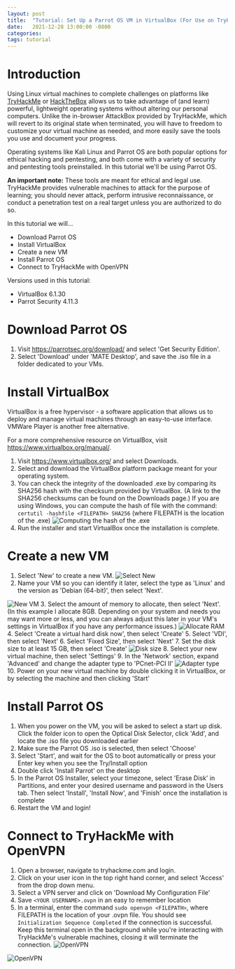 ```yaml
---
layout: post
title:  "Tutorial: Set Up a Parrot OS VM in VirtualBox (For Use on TryHackMe Challenges)"
date:   2021-12-28 13:00:00 -0800
categories:
tags: tutorial
---
```


# Introduction

Using Linux virtual machines to complete challenges on platforms like [TryHackMe](https://tryhackme.com/) or [HackTheBox](https://www.hackthebox.com/) allows us to take advantage of (and learn) powerful, lightweight operating systems without altering our personal computers. Unlike the in-browser AttackBox provided by TryHackMe, which will revert to its original state when terminated, you will have to freedom to customize your virtual machine as needed, and more easily save the tools you use and document your progress.

Operating systems like Kali Linux and Parrot OS are both popular options for ethical hacking and pentesting, and both come with a variety of security and pentesting tools preinstalled. In this tutorial we'll be using Parrot OS.

**An important note:** These tools are meant for ethical and legal use. TryHackMe provides vulnerable machines to attack for the purpose of learning; you should never attack, perform intrusive reconnaissance, or conduct a penetration test on a real target unless you are authorized to do so.

In this tutorial we will...
- Download Parrot OS
- Install VirtualBox
- Create a new VM
- Install Parrot OS
- Connect to TryHackMe with OpenVPN

Versions used in this tutorial:
- VirtualBox 6.1.30
- Parrot Security 4.11.3

# Download Parrot OS

1. Visit https://parrotsec.org/download/ and select 'Get Security Edition'.
2. Select 'Download' under 'MATE Desktop', and save the .iso file in a folder dedicated to your VMs.

# Install VirtualBox

VirtualBox is a free hypervisor - a software application that allows us to deploy and manage virtual machines through an easy-to-use interface. VMWare Player is another free alternative.

For a more comprehensive resource on VirtualBox, visit https://www.virtualbox.org/manual/.

1. Visit https://www.virtualbox.org/ and select Downloads.
2. Select and download the VirtualBox platform package meant for your operating system.
3. You can check the integrity of the downloaded .exe by comparing its SHA256 hash with the checksum provided by VirtualBox. (A link to the SHA256 checksums can be found on the Downloads page.) If you are using Windows, you can compute the hash of file with the command: `certutil -hashfile <FILEPATH> SHA256` (where FILEPATH is the location of the .exe)
![Computing the hash of the .exe](/images/certutil.png)
4. Run the installer and start VirtualBox once the installation is complete.

# Create a new VM

1. Select 'New' to create a new VM.
![Select New](/images/vb1.png)
2. Name your VM so you can identify it later, select the type as 'Linux' and the version as 'Debian (64-bit)', then select 'Next'.

![New VM](/images/vb2.png)
3. Select the amount of memory to allocate, then select 'Next'. (In this example I allocate 8GB. Depending on your system and needs you may want more or less, and you can always adjust this later in your VM's settings in VirtualBox if you have any performance issues.)
![Allocate RAM](/images/vb3.png)
4. Select 'Create a virtual hard disk now', then select 'Create'
5. Select 'VDI', then select 'Next'
6. Select 'Fixed Size', then select 'Next'
7. Set the disk size to at least 15 GB, then select 'Create'
![Disk size](/images/vb4.png)
8. Select your new virtual machine, then select 'Settings'
9. In the 'Network' section, expand 'Advanced' and change the adapter type to 'PCnet-PCI II'
![Adapter type](/images/vb5.png)
10. Power on your new virtual machine by double clicking it in VirtualBox, or by selecting the machine and then clicking 'Start'


# Install Parrot OS

1. When you power on the VM, you will be asked to select a start up disk. Click the folder icon to open the Optical Disk Selector, click 'Add', and locate the .iso file you downloaded earlier
2. Make sure the Parrot OS .iso is selected, then select 'Choose'
3. Select 'Start', and wait for the OS to boot automatically or press your Enter key when you see the Try/Install option
4. Double click 'Install Parrot' on the desktop
5. In the Parrot OS Installer, select your timezone, select 'Erase Disk' in Partitions, and enter your desired username and password in the Users tab. Then select 'Install', 'Install Now', and 'Finish' once the installation is complete
6. Restart the VM and login!


# Connect to TryHackMe with OpenVPN

1. Open a browser, navigate to tryhackme.com and login.
2. Click on your user icon in the top right hand corner, and select 'Access' from the drop down menu.
3. Select a VPN server and click on 'Download My Configuration File'
4. Save `<YOUR USERNAME>.ovpn` in an easy to remember location
5. In a terminal, enter the command `sudo openvpn <FILEPATH>`, where FILEPATH is the location of your .ovpn file. You should see `Initialization Sequence Completed` if the connection is successful. Keep this terminal open in the background while you're interacting with TryHackMe's vulnerable machines, closing it will terminate the connection.
![OpenVPN](/images/openvpn.png)


![OpenVPN](/images/openvpn2.png)
